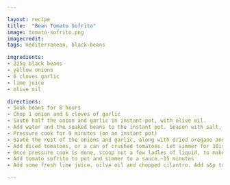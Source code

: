 ```yaml
---

layout: recipe
title:  "Bean Tomato Sofrito"
image: tomato-sofrito.png
imagecredit: 
tags: mediterranean, black-beans

ingredients:
- 225g black beans
- yellow onions
- 6 cloves garlic
- lime juice
- olive oil

directions:
- Soak beans for 8 hours
- Chop 1 onion and 6 cloves of garlic
- Sauté half the onion and garlic in instant-pot, with olive oil.
- Add water and the soaked beans to the instant pot. Season with salt, pepper and maybe a bay leaf.
- Pressure cook for 9 minutes (on an instant pot)
- Sauté the rest of the onions and garlic, along with dried oregano and red pepper flakes
- Add diced tomatoes, or a can of crushed tomatoes. Let simmer for 10ish minutes, season with s&p
- Once pressure cook is done, scoop out a few ladles of liquid, to make it saucier.
- Add tomato sofrito to pot and simmer to a sauce.~15 minutes 
- Add some fresh lime juice, oilve oil and chopped cilantro. Add s&p to taste

---
```


